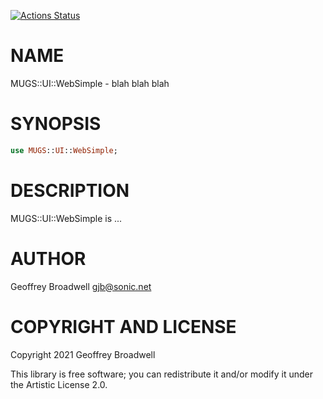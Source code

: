 [![Actions Status](https://github.com/Raku-MUGS/MUGS-UI-WebSimple/workflows/test/badge.svg)](https://github.com/Raku-MUGS/MUGS-UI-WebSimple/actions)

NAME
====

MUGS::UI::WebSimple - blah blah blah

SYNOPSIS
========

```raku
use MUGS::UI::WebSimple;
```

DESCRIPTION
===========

MUGS::UI::WebSimple is ...

AUTHOR
======

Geoffrey Broadwell <gjb@sonic.net>

COPYRIGHT AND LICENSE
=====================

Copyright 2021 Geoffrey Broadwell

This library is free software; you can redistribute it and/or modify it under the Artistic License 2.0.

